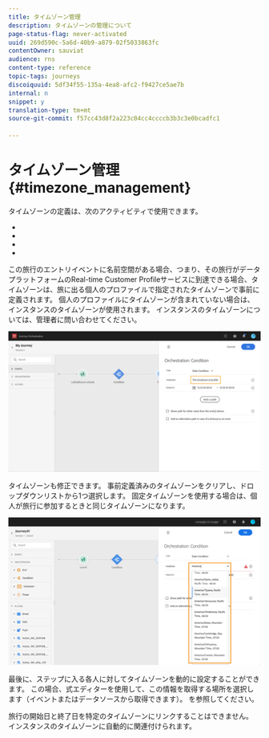 ```yaml
---
title: タイムゾーン管理
description: タイムゾーンの管理について
page-status-flag: never-activated
uuid: 269d590c-5a6d-40b9-a879-02f5033863fc
contentOwner: sauviat
audience: rns
content-type: reference
topic-tags: journeys
discoiquuid: 5df34f55-135a-4ea8-afc2-f9427ce5ae7b
internal: n
snippet: y
translation-type: tm+mt
source-git-commit: f57cc43d8f2a223c04cc4ccccb3b3c3e0bcadfc1

---
```




# タイムゾーン管理 {#timezone_management}

タイムゾーンの定義は、次のアクティビティで使用できます。

* [](../building-journeys/condition-activity.md#time_condition)
* [](../building-journeys/condition-activity.md#date_condition)
* [](../building-journeys/wait-activity.md#custom)
* [](../building-journeys/wait-activity.md#fixed_date)

この旅行のエントリイベントに名前空間がある場合、つまり、その旅行がデータプラットフォームのReal-time Customer Profileサービスに到達できる場合、タイムゾーンは、旅に出る個人のプロファイルで指定されたタイムゾーンで事前に定義されます。 個人のプロファイルにタイムゾーンが含まれていない場合は、インスタンスのタイムゾーンが使用されます。 インスタンスのタイムゾーンについては、管理者に問い合わせてください。

![](../assets/journey73.png)

タイムゾーンも修正できます。 事前定義済みのタイムゾーンをクリアし、ドロップダウンリストから1つ選択します。 固定タイムゾーンを使用する場合は、個人が旅行に参加するときと同じタイムゾーンになります。

![](../assets/journey72.png)

最後に、ステップに入る各人に対してタイムゾーンを動的に設定することができます。 この場合、式エディターを使用して、この情報を取得する場所を選択します（イベントまたはデータソースから取得できます）。 [](../expression/expressionadvanced.md)を参照してください。


旅行の開始日と終了日を特定のタイムゾーンにリンクすることはできません。 インスタンスのタイムゾーンに自動的に関連付けられます。
